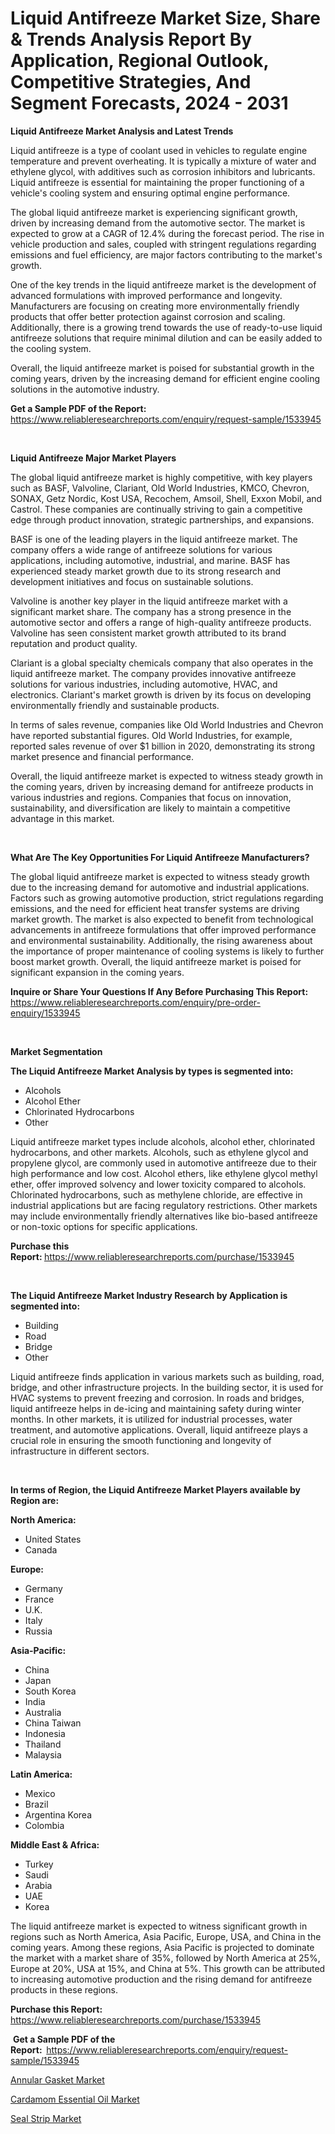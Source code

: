 <p><h1>Liquid Antifreeze Market Size, Share & Trends Analysis Report By Application, Regional Outlook, Competitive Strategies, And Segment Forecasts, 2024 - 2031</h1></p><p><strong>Liquid Antifreeze Market Analysis and Latest Trends</strong></p>
<p><p>Liquid antifreeze is a type of coolant used in vehicles to regulate engine temperature and prevent overheating. It is typically a mixture of water and ethylene glycol, with additives such as corrosion inhibitors and lubricants. Liquid antifreeze is essential for maintaining the proper functioning of a vehicle's cooling system and ensuring optimal engine performance.</p><p>The global liquid antifreeze market is experiencing significant growth, driven by increasing demand from the automotive sector. The market is expected to grow at a CAGR of 12.4% during the forecast period. The rise in vehicle production and sales, coupled with stringent regulations regarding emissions and fuel efficiency, are major factors contributing to the market's growth.</p><p>One of the key trends in the liquid antifreeze market is the development of advanced formulations with improved performance and longevity. Manufacturers are focusing on creating more environmentally friendly products that offer better protection against corrosion and scaling. Additionally, there is a growing trend towards the use of ready-to-use liquid antifreeze solutions that require minimal dilution and can be easily added to the cooling system.</p><p>Overall, the liquid antifreeze market is poised for substantial growth in the coming years, driven by the increasing demand for efficient engine cooling solutions in the automotive industry.</p></p>
<p><strong>Get a Sample PDF of the Report:&nbsp;</strong> <a href="https://www.reliableresearchreports.com/enquiry/request-sample/1533945">https://www.reliableresearchreports.com/enquiry/request-sample/1533945</a></p>
<p>&nbsp;</p>
<p><strong>Liquid Antifreeze Major Market Players</strong></p>
<p><p>The global liquid antifreeze market is highly competitive, with key players such as BASF, Valvoline, Clariant, Old World Industries, KMCO, Chevron, SONAX, Getz Nordic, Kost USA, Recochem, Amsoil, Shell, Exxon Mobil, and Castrol. These companies are continually striving to gain a competitive edge through product innovation, strategic partnerships, and expansions.</p><p>BASF is one of the leading players in the liquid antifreeze market. The company offers a wide range of antifreeze solutions for various applications, including automotive, industrial, and marine. BASF has experienced steady market growth due to its strong research and development initiatives and focus on sustainable solutions.</p><p>Valvoline is another key player in the liquid antifreeze market with a significant market share. The company has a strong presence in the automotive sector and offers a range of high-quality antifreeze products. Valvoline has seen consistent market growth attributed to its brand reputation and product quality.</p><p>Clariant is a global specialty chemicals company that also operates in the liquid antifreeze market. The company provides innovative antifreeze solutions for various industries, including automotive, HVAC, and electronics. Clariant's market growth is driven by its focus on developing environmentally friendly and sustainable products.</p><p>In terms of sales revenue, companies like Old World Industries and Chevron have reported substantial figures. Old World Industries, for example, reported sales revenue of over $1 billion in 2020, demonstrating its strong market presence and financial performance.</p><p>Overall, the liquid antifreeze market is expected to witness steady growth in the coming years, driven by increasing demand for antifreeze products in various industries and regions. Companies that focus on innovation, sustainability, and diversification are likely to maintain a competitive advantage in this market.</p></p>
<p>&nbsp;</p>
<p><strong>What Are The Key Opportunities For Liquid Antifreeze Manufacturers?</strong></p>
<p><p>The global liquid antifreeze market is expected to witness steady growth due to the increasing demand for automotive and industrial applications. Factors such as growing automotive production, strict regulations regarding emissions, and the need for efficient heat transfer systems are driving market growth. The market is also expected to benefit from technological advancements in antifreeze formulations that offer improved performance and environmental sustainability. Additionally, the rising awareness about the importance of proper maintenance of cooling systems is likely to further boost market growth. Overall, the liquid antifreeze market is poised for significant expansion in the coming years.</p></p>
<p><strong>Inquire or Share Your Questions If Any Before Purchasing This Report:</strong> <a href="https://www.reliableresearchreports.com/enquiry/pre-order-enquiry/1533945">https://www.reliableresearchreports.com/enquiry/pre-order-enquiry/1533945</a></p>
<p>&nbsp;</p>
<p><strong>Market Segmentation</strong></p>
<p><strong>The Liquid Antifreeze Market Analysis by types is segmented into:</strong></p>
<p><ul><li>Alcohols</li><li>Alcohol Ether</li><li>Chlorinated Hydrocarbons</li><li>Other</li></ul></p>
<p><p>Liquid antifreeze market types include alcohols, alcohol ether, chlorinated hydrocarbons, and other markets. Alcohols, such as ethylene glycol and propylene glycol, are commonly used in automotive antifreeze due to their high performance and low cost. Alcohol ethers, like ethylene glycol methyl ether, offer improved solvency and lower toxicity compared to alcohols. Chlorinated hydrocarbons, such as methylene chloride, are effective in industrial applications but are facing regulatory restrictions. Other markets may include environmentally friendly alternatives like bio-based antifreeze or non-toxic options for specific applications.</p></p>
<p><strong>Purchase this Report:&nbsp;</strong><a href="https://www.reliableresearchreports.com/purchase/1533945">https://www.reliableresearchreports.com/purchase/1533945</a></p>
<p>&nbsp;</p>
<p><strong>The Liquid Antifreeze Market Industry Research by Application is segmented into:</strong></p>
<p><ul><li>Building</li><li>Road</li><li>Bridge</li><li>Other</li></ul></p>
<p><p>Liquid antifreeze finds application in various markets such as building, road, bridge, and other infrastructure projects. In the building sector, it is used for HVAC systems to prevent freezing and corrosion. In roads and bridges, liquid antifreeze helps in de-icing and maintaining safety during winter months. In other markets, it is utilized for industrial processes, water treatment, and automotive applications. Overall, liquid antifreeze plays a crucial role in ensuring the smooth functioning and longevity of infrastructure in different sectors.</p></p>
<p>&nbsp;</p>
<p><strong>In terms of Region, the Liquid Antifreeze Market Players available by Region are:</strong></p>
<p>
    <p> <strong> North America: </strong>
        <ul>
            <li>United States</li>
            <li>Canada</li>
        </ul>
        </p> 
    <p> <strong> Europe: </strong>
        <ul>
            <li>Germany</li>
            <li>France</li>
            <li>U.K.</li>
            <li>Italy</li>
            <li>Russia</li>
        </ul>
        </p> 
    <p> <strong> Asia-Pacific: </strong>
        <ul>
            <li>China</li>
            <li>Japan</li>
            <li>South Korea</li>
            <li>India</li>
            <li>Australia</li>
            <li>China Taiwan</li>
            <li>Indonesia</li>
            <li>Thailand</li>
            <li>Malaysia</li>
        </ul>
        </p> 
    <p> <strong> Latin America: </strong>
        <ul>
            <li>Mexico</li>
            <li>Brazil</li>
            <li>Argentina Korea</li>
            <li>Colombia</li>
        </ul>
        </p> 
    <p> <strong> Middle East & Africa: </strong>
        <ul>
            <li>Turkey</li>
            <li>Saudi</li>
            <li>Arabia</li>
            <li>UAE</li>
            <li>Korea</li>
        </ul>
    </p>
    </p>
<p><p>The liquid antifreeze market is expected to witness significant growth in regions such as North America, Asia Pacific, Europe, USA, and China in the coming years. Among these regions, Asia Pacific is projected to dominate the market with a market share of 35%, followed by North America at 25%, Europe at 20%, USA at 15%, and China at 5%. This growth can be attributed to increasing automotive production and the rising demand for antifreeze products in these regions.</p></p>
<p><strong>Purchase this Report: </strong><a href="https://www.reliableresearchreports.com/purchase/1533945">https://www.reliableresearchreports.com/purchase/1533945</a></p>
<p>&nbsp;<strong>Get a Sample PDF of the Report:&nbsp;&nbsp;</strong><a href="https://www.reliableresearchreports.com/enquiry/request-sample/1533945">https://www.reliableresearchreports.com/enquiry/request-sample/1533945</a></p>
<p><strong></strong></p>
<p><p><a href="https://github.com/seekum/Market-Research-Report-List-1/blob/main/annular-gasket-market.md">Annular Gasket Market</a></p><p><a href="https://view.publitas.com/reportprime-1/cardamom-essential-oil-market-share-market-new-trends-analysis-report-by-type-by-application-by-end-use-by-region-and-segment-forecasts-2024-2031/">Cardamom Essential Oil Market</a></p><p><a href="https://github.com/nancykennedykellievqfqt2/Market-Research-Report-List-1/blob/main/seal-strip-market.md">Seal Strip Market</a></p></p>